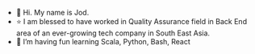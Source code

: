 - 👋 Hi. My name is Jod. 
- :star: I am blessed to have worked in Quality Assurance field in Back End area of an ever-growing tech company in South East Asia.
- 🌱 I’m having fun learning Scala, Python, Bash, React

<!---
TheJod/TheJod is a ✨ special ✨ repository because its `README.md` (this file) appears on your GitHub profile.
You can click the Preview link to take a look at your changes.
--->
